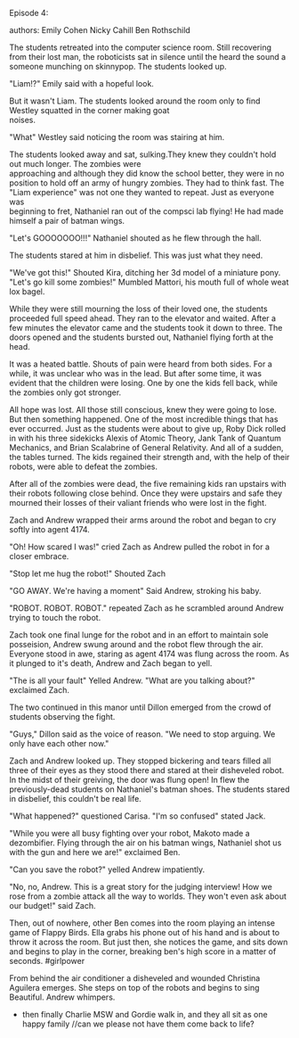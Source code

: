 Episode 4:

authors:
Emily Cohen 
Nicky Cahill
Ben Rothschild

  The students retreated into the computer science room. Still recovering from their lost man, the roboticists sat in   silence until the heard the sound a someone munching on skinnypop. The students looked up.
  
  "Liam!?" Emily said with a hopeful look.
  
  But it wasn't Liam. The students looked around the room only to find Westley squatted in the corner making goat   
  noises.

 "What" Westley said noticing the room was stairing at him. 
 
  The students looked away and sat, sulking.They knew they couldn't hold out much longer. The zombies were   
  approaching and although they did know the  school better, they were in no position to hold off an army of hungry 
  zombies. They had to think fast. The "Liam experience" was not one they wanted to repeat. Just as everyone was   
  beginning to fret, Nathaniel ran out of the  compsci lab flying! He had made himself a pair of batman wings.
  
  "Let's GOOOOOOO!!!" Nathaniel shouted as he flew through the hall. 
  
  The students stared at him in disbelief. This was just what they need. 
  
  "We've got this!" Shouted Kira, ditching her 3d model of a miniature pony. 
  "Let's go kill some zombies!" Mumbled Mattori, his mouth full of whole weat lox bagel. 
  
  While they were still mourning the loss of their loved one, the students proceeded full speed ahead. They
  ran to the elevator and waited. After a few minutes the elevator came and the students took it down to three.
  The doors opened and the students bursted out, Nathaniel flying forth at the head. 
  
  It was a heated battle. Shouts of pain were heard from both sides. For a while, it was unclear who was 
  in the lead. But after some time, it was evident that the children were losing. One by one the kids fell back, 
  while the zombies only got stronger. 
  
  All hope was lost. All those still conscious, knew they were going to lose. But then something happened. One of the
  most incredible things that has ever occurred. Just as the students were about to give up, Roby Dick rolled in
  with his three sidekicks Alexis of Atomic Theory, Jank Tank of Quantum Mechanics, and Brian Scalabrine of General Relativity. And all of a sudden, the tables turned. The 
  kids regained their strength and, with the help of their robots, were able to defeat the zombies. 
  
  After all of the zombies were dead, the five remaining kids ran upstairs with their robots following close behind. 
  Once they were upstairs and safe they mourned their losses of their valiant friends who were lost in the fight.

  Zach and Andrew wrapped their arms around the robot and began to cry softly into agent 4174.
  
  "Oh! How scared I was!" cried Zach as Andrew pulled the robot in for a closer embrace. 

  "Stop let me hug the robot!" Shouted Zach
  
  "GO AWAY. We're having a moment"  Said Andrew, stroking his baby.
  
  "ROBOT. ROBOT. ROBOT." repeated Zach as he scrambled around Andrew trying to touch the robot. 
  
  Zach took one final lunge for the robot and in an effort to maintain sole posseision, Andrew swung around and the robot flew through the air. Everyone stood in awe, staring as agent 4174 was flung across the room. As it plunged to it's death, Andrew and Zach began to yell.
  
  "The is all your fault" Yelled Andrew.
  "What are you talking about?" exclaimed Zach.
  
  The two continued in this manor until Dillon emerged from the crowd of students observing the fight. 
  
  "Guys," Dillon said as the voice of reason. "We need to stop arguing. We only have each other now." 
  
  Zach and Andrew looked up. They stopped bickering and tears filled all three of their eyes as they stood there and stared at their disheveled robot. In the midst of their greiving, the door was flung open! In flew the previously-dead students on Nathaniel's batman shoes. The students stared in disbelief, this couldn't be real life. 

  "What happened?" questioned Carisa. 
  "I'm so confused" stated Jack. 
  
  "While you were all busy fighting over your robot, Makoto made a dezombifier. Flying through the air on his batman wings, Nathaniel shot us with the gun and here we are!" exclaimed Ben. 
  
  "Can you save the robot?" yelled Andrew impatiently.
  
  "No, no, Andrew. This is a great story for the judging interview! How we rose from a zombie attack all the way to worlds. They won't even ask about our budget!" said Zach.
  
  Then, out of nowhere, other Ben comes into the room playing an intense game of Flappy Birds. Ella grabs his phone out of his hand and is about to throw it across the room. But just then, she notices the game, and sits down and begins to play in the corner, breaking ben's high score in a matter of seconds. #girlpower
  
  From behind the air conditioner a disheveled and wounded Christina Aguilera emerges. She steps on top of the robots and begins to sing Beautiful. Andrew whimpers.
  
  

  - then finally Charlie MSW and Gordie walk in, and they all sit as one happy family //can we please not have them come back to life?
  


